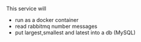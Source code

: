 This service will

- run as a docker container
- read rabbitmq number messages
- put largest,smallest and latest into a db (MySQL)
